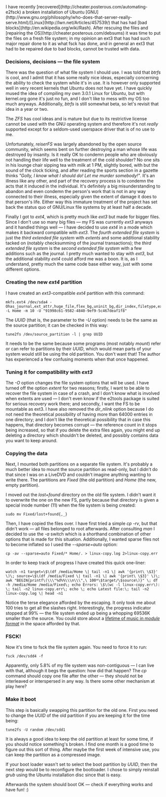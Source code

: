 <markdown>
I have recently [recovered](http://cheater.posterous.com/automating-e2fsck) a broken installation of Ubuntu [GNU](http://www.gnu.org/philosophy/who-does-that-server-really-serve.html)/[Linux](http://lwn.net/Articles/457539/) that has had [bad blocks](http://en.wikipedia.org/wiki/Rash). After rescuing the files and [repairing the OS](http://cheater.posterous.com/debsums) it was time to put the files on a fresh file system; in my opinion an ext3 that has had such major repair done to it as what fsck has done, and in general an ext3 that had to be repaired due to bad blocks, cannot be trusted with data.

### Decisions, decisions — the file system
There was the question of what file system I should use. I was told that *btrfs* is cool, and I admit that it has some really nice ideas, especially concerning the ability to check the system while it's in use. It is however only supported well in very recent kernels that Ubuntu does not have yet. I have quickly mused the idea of compiling my own 3.0.1 Linux for Ubuntu, but with kernel.org gone it's just no fun, and I don't like to mess with my OS too much anyways. Additionally, *btrfs* is still somewhat beta, so let's revisit that idea in a year or two.

The *ZFS* has cool ideas and is mature but due to its restrictive license cannot be used with the GNU operating system and therefore it's not *really* supported except for a seldom-used userspace driver that is of no use to me.

Unfortunately, *reiserFS* was largely abandoned by the open source community, which seems bent on further destroying a man whose life was destroyed by insanity. Is it really OK to condemn people who are obviously not handling their life well to the treatment of the cold shoulder? No one sits in his lounge chair sipping tea with milk at 1 PM, slightly bored, with but the sound of the clock ticking, and after reading the sports section in a gazette thinks *"Golly, I know what I should do! Let me murder somebody!"*. It's an illness like any other, and part of the recovery process is to condemn the acts that it induced in the individual. It's definitely a big misunderstanding to abandon and even condemn the person's work that is not in any way connected to their illness, especially given the extent of damage it does to that person's life. Either way this immature treatment of the project has set back the status quo of GNU/Linux file systems by at least half a decade.

Finally I got to *ext4*, which is pretty much like *ext3* but made for bigger files. Since I don't use so many big files — my FS was currently *ext3* anyways and it handled things well — I have decided to use *ext4* in a mode which makes it backward compatible with *ext3*. The *fourth extended file system* is just the *third extended file system* with *extents* and some additional stability tacked on (notably checksumming of the journal transactions); the *third extended file system* is the *second extended file system* with a few additions such as the journal. I pretty much wanted to stay with *ext3*, but the additional stability *ext4* could afford me was a boon. It is, as I understand, pretty much the same code base either way, just with some different options.

### Creating the new *ext4* partition
I have created an *ext3*-compatible *ext4* partition with this command:

	mkfs.ext4 /dev/sda4 -Ohas_journal,ext_attr,huge_file,flex_bg,uninit_bg,dir_index,filetype,extra_isize,resize_inode,^extent,^dir_nlink -L Home -m 10 -U "91998c61-9582-4840-9ef9-5c467deaf1f8"

The *UUID* (that is, the parameter to the *-U* option) needs to be the same as the source partition; it can be checked in this way:

	tune2fs /dev/source_partition -l | grep UUID

It needs to be the same because some programs (most notably *mount*) refer or can refer to partitions by their *UUID*, which would mean parts of your system would still be using the old partition. You don't want that! The author has experienced a few confusing moments when that once happened.

### Tuning it for compatibility with *ext3*
The *-O* option changes the file system options that will be used. I have turned off the option *extent* for two reasons; firstly, I want to be able to recover the file system in case of a crash, and I don't know what is involved when extents are used — I don't even know if the e2tools package is suited for serious recovery work there; and secondly, I want the FS to be mountable as ext3. I have also removed the *dir_nlink* option because I do not need the theoretical possibility of having more than 64000 entries in one directory; and I don't like the theoretical possibility that in case this happens, that directory becomes corrupt — the reference count in it stops being increased, so that if you delete the extra files again, you might end up deleting a directory which shouldn't be deleted, and possibly contains data you want to keep around.

### Copying the data
Next, I mounted both partitions on a separate file system. It's probably a much better idea to mount the source partition as read-only, but I didn't do that since I was on a LiveDVD and couldn't imagine anything wanting to write there. The partitions are *Fixed* (the old partition) and *Home* (the new, empty partition).

I moved out the *lost+found* directory on the old file system. I didn't want it to overwrite the one on the new FS, partly because that directory is given a special inode number (11) when the file system is being created:

	sudo mv Fixed/lost+found{,_}

Then, I have copied the files over. I have first tried a simple *cp -rv*, but that didn't work — all files belonged to root afterwards. After consulting *man* I decided to use the *-a* switch which is a shorthand combination of other options that is made for this situation. Additionally, I wanted sparse files not to become inflated so I used the *--sparse=auto* option:

	cp -av --sparse=auto Fixed/* Home/. > linux-copy.log 2>linux-copy.err

In order to keep track of progress I have created this quick one-liner:

	watch -n1 target=\$\(df /media/Home \| tail -n1 \| awk '{print\ \$3}' \)\; source=\$\(df /media/Fixed \| tail -n1 \| awk '{print\ \$3}' \)\; awk "BEGIN{printf\(\\\"%d%%\\\n\\\",\ 100*\$target/\$source\)}" \; df -h /media/Home /media/Fixed\; echo Errors: \$\(wc -l linux-copy.err\): \; tail -n2 linux-copy.err\; echo \; echo Latest file:\; tail -n2 linux-copy.log \| head -n1

Notice the terse elegance afforded by the escaping. It only took me about 100 tries to get all the slashes right. Interestingly, the progress indicator stopped at 99% — the file system ended up being a whopping 69536K smaller than the source. You could store about a [lifetime of music in *module format*](http://modarchive.org/index.php?request=view_chart&query=featured) in the space afforded by that.

### FSCK!
Now it's time to fsck the file system again. You need to force it to run:

	fsck /dev/sdd4 -f

Apparently, only 5.8% of my file system was non-contiguous — I can live with that, although it begs the question: how did that happen? The *cp* command should copy one file after the other — they should not be interleaved or interspersed in any way. Is there some other mechanism at play here?

### Make it boot
This step is basically swapping this partition for the old one. First you need to change the *UUID* of the old partition if you are keeping it for the time being:

	tune2fs -U random /dev/sdd1

It is always a good idea to keep the old partition at least for some time, if you should notice something's broken. I find one month is a good time to figure out this sort of thing. After maybe the first week of intensive use, you can keep the partition as a compressed image.

If your boot loader wasn't set to select the boot partition by *UUID*, then the next step would be to reconfigure the bootloader. I chose to simply reinstall *grub* using the Ubuntu installation disc since that is easy.

Afterwards the system should boot OK — check if everything works and have fun! :)
</markdown>
